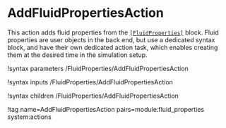 # AddFluidPropertiesAction

This action adds fluid properties from the [`[FluidProperties]`](syntax/FluidProperties/index.md) block.
Fluid properties are user objects in the back end, but use a dedicated syntax block,
and have their own dedicated action task, which enables creating them at the desired time
in the simulation setup.

!syntax parameters /FluidProperties/AddFluidPropertiesAction

!syntax inputs /FluidProperties/AddFluidPropertiesAction

!syntax children /FluidProperties/AddFluidPropertiesAction

!tag name=AddFluidPropertiesAction pairs=module:fluid_properties system:actions
